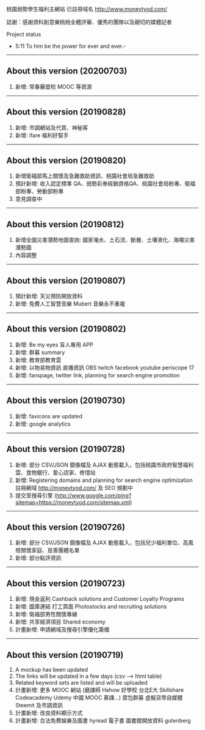 桃園弱勢學生福利主網站 已註冊域名 http://www.moneytyod.com/

誌謝：感謝資料創意樂桃桃全體評審、優秀的團隊以及親切的媒體記者




Project status 
- 5:11 To him be the power for ever and ever.-
------------------------------
About this version (20200703)
------------------------------
1. 新增: 常春藤盟校 MOOC 等資源
------------------------------
About this version (20190828)
------------------------------
1. 新增: 市調網站及代買、神秘客
2. 新增: ifare 福利好幫手
------------------------------
About this version (20190820)
------------------------------
1. 新增衛福部馬上關懷及急難救助資訊、桃園社會局急難救助
2. 預計新增: 收入認定標準 QA、弱勢彩券經銷資格QA、桃園社會局粉專、衛福部粉專、勞動部粉專
3. 意見調查中
------------------------------
About this version (20190812)
------------------------------
1. 新增全國災害潛勢地圖查詢: 國家淹水、土石流、斷層、土壤液化、海嘯災害潛勢圖	
2. 內容調整
------------------------------
About this version (20190807)
------------------------------
1. 預計新增: 天災預防開放資料
2. 新增: 免費人工智慧音樂 Mubert 音樂永不重複
------------------------------
About this version (20190802)
------------------------------
1. 新增: Be my eyes 盲人專用 APP
2. 新增: 群募 summary
3. 新增: 教育部教育雲
4. 新增: 以物易物資訊 直播資訊 OBS twitch facebook youtube periscope 17 
5. 新增: fanspage, twitter link, planning for search engine promotion

------------------------------
About this version (20190730)
------------------------------
1. 新增: favicons are updated
2. 新增: google analytics

------------------------------
About this version (20190728)
------------------------------
1. 新增: 部分 CSV/JSON 鏡像檔及 AJAX 動態載入，包括桃園市政府智慧福利雲、食物銀行、愛心店家、修惜站
2. 新增: Registering domains and planning for search engine optimization
註冊網域 http://moneytyod.com/ 及 SEO 規劃中
3. 提交至搜尋引擎 (http://www.google.com/ping?sitemap=https://moneytyod.com/sitemap.xml)


------------------------------
About this version (20190726)
------------------------------
1. 新增: 部分 CSV/JSON 鏡像檔及 AJAX 動態載入，包括兒少福利單位、高風險關懷家庭、慈善團體名單
2. 新增: 部分點評資訊

------------------------------
About this version (20190723)
------------------------------
1. 新增: 現金返利 Cashback solutions and Customer Loyalty Programs
2. 新增: 圖庫連結 打工頁面 Photostocks and recruiting solutions
3. 新增: 衛福部男性關懷專線
4. 新增: 共享經濟項目 Shared economy
5. 計畫新增: 申請網域及搜尋引擎優化籌備

------------------------------
About this version (20190719)
------------------------------
1. A mockup has been updated 
2. The links will be updated in a few days (csv --> html table)
3. Related keyword sets are listed and will be uploaded
4. 計畫新增: 更多 MOOC 網站 (磨課師 Hahow 好學校 台北E大 Skillshare Codeacademy Udemy 中國 MOOC 慕課...) 眾包群募 虛擬貨幣自媒體 Steemit 及市調資訊
5. 計畫新增: 改良資料顯示方式
6. 計畫新增: 合法免費娛樂及圖書 hyread 電子書 圖書館開放資料 gutenberg
